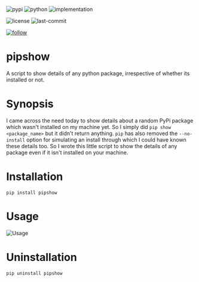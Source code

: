 ![pypi](https://img.shields.io/pypi/v/distroverify.svg)
![python](https://img.shields.io/pypi/pyversions/distroverify.svg)
![implementation](https://img.shields.io/pypi/implementation/distroverify.svg)
<!-- https://img.shields.io/travis/prahladyeri/distroverify/master.svg -->
<!-- ![docs](https://readthedocs.org/projects/distroverify/badge/?version=latest) -->
![license](https://img.shields.io/github/license/prahladyeri/distroverify.svg)
![last-commit](https://img.shields.io/github/last-commit/prahladyeri/distroverify.svg)
<!--![commit-activity](https://img.shields.io/github/commit-activity/w/prahladyeri/distroverify.svg)-->
[![follow](https://img.shields.io/twitter/follow/prahladyeri.svg?style=social)](https://twitter.com/prahladyeri)
# pipshow

A script to show details of any python package, irrespective of whether its installed or not.

# Synopsis

I came across the need today to show details about a random PyPi package which wasn't installed on my machine yet. So I simply did `pip show <package_name>` but it didn't return anything. `pip` has also removed the `--no-install` option for simulating an install through which I could have known these details too. So I wrote this little script to show the details of any package even if it isn't installed on your machine.

# Installation
```
pip install pipshow
```

# Usage

![Usage](https://github.com/prahladyeri/pipshow/blob/master/screenshot.png?raw=true)

# Uninstallation
```pip uninstall pipshow```
